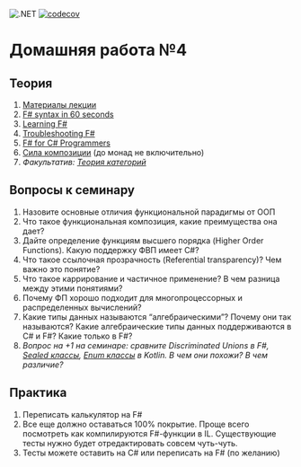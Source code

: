 ![.NET](https://github.com/Giviruk/Actions/actions/workflows/dotnet.yml/badge.svg)
[![codecov](https://codecov.io/gh/DMak80/Actions/branch/HW4/graph/badge.svg?token=AJ1EHK3XZH)](https://codecov.io/gh/DMak80/Actions)
# Домашняя работа №4

## Теория

 1. [Материалы лекции](https://docs.google.com/presentation/d/1wNLLm4mgdve8BnMIxaEajKHLV401-l_8PR0vg91UBqs/edit#slide=id.p100)
 2. [F# syntax in 60 seconds](https://fsharpforfunandprofit.com/posts/fsharp-in-60-seconds/)
 3. [Learning F#](https://fsharpforfunandprofit.com/learning-fsharp/)
 4. [Troubleshooting F#](https://fsharpforfunandprofit.com/troubleshooting-fsharp/)
 5. [F# for C# Programmers](https://fsharpforfunandprofit.com/csharp/)
 6. [Сила композиции](https://habr.com/ru/company/jugru/blog/553028/) (до монад не включительно)
 7. *Факультатив: [Теория категорий](https://ru.wikipedia.org/wiki/%D0%A2%D0%B5%D0%BE%D1%80%D0%B8%D1%8F_%D0%BA%D0%B0%D1%82%D0%B5%D0%B3%D0%BE%D1%80%D0%B8%D0%B9#%D0%9E%D1%81%D0%BD%D0%BE%D0%B2%D0%BD%D1%8B%D0%B5_%D0%BE%D0%BF%D1%80%D0%B5%D0%B4%D0%B5%D0%BB%D0%B5%D0%BD%D0%B8%D1%8F_%D0%B8_%D1%81%D0%B2%D0%BE%D0%B9%D1%81%D1%82%D0%B2%D0%B0)*

## Вопросы к семинару
1. Назовите основные отличия функциональной парадигмы от ООП
2. Что такое функциональная композиция, какие преимущества она дает?
3. Дайте определение функциям высшего порядка (Higher Order Functions). Какую поддержку ФВП имеет C#?
4. Что такое ссылочная прозрачность (Referential transparency)? Чем важно это понятие?
5. Что такое каррирование и частичное применение? В чем разница между этими понятиями?
6. Почему ФП хорошо подходит для многопроцессорных и распределенных вычислений?
7. Какие типы данных называются “алгебраическими”? Почему они так называются? Какие алгебраические типы данных поддерживаются в C# и F#? Какие только в F#?
8. *Вопрос на +1 на семинаре: сравните Discriminated Unions в F#, [*Sealed классы*](https://kotlinlang.org/docs/sealed-classes.html), [Enum классы](https://kotlinlang.org/docs/enum-classes.html) в Kotlin. В чем они похожи? В чем различие?*

## Практика
1. Переписать калькулятор на F#
2. Все еще должно оставаться 100% покрытие. Проще всего посмотреть как компилируются F#-функции в IL. Существующие тесты нужно будет отредактировать совсем чуть-чуть.
3. Тесты можете оставить на C# или переписать на F# (по желанию)